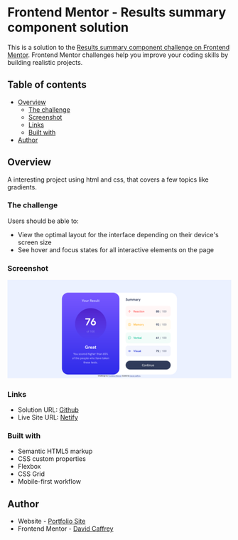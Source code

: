 # Frontend Mentor - Results summary component solution

This is a solution to the [Results summary component challenge on Frontend Mentor](https://www.frontendmentor.io/challenges/results-summary-component-CE_K6s0maV). Frontend Mentor challenges help you improve your coding skills by building realistic projects. 

## Table of contents

- [Overview](#overview)
  - [The challenge](#the-challenge)
  - [Screenshot](#screenshot)
  - [Links](#links)
  - [Built with](#built-with)
- [Author](#author)




## Overview
A interesting project using html and css, that covers a few topics like gradients. 

### The challenge

Users should be able to:

- View the optimal layout for the interface depending on their device's screen size
- See hover and focus states for all interactive elements on the page

### Screenshot

![](./assets/images/screenshots/desktop-view.png)



### Links

- Solution URL: [Github](https://github.com/DavidCaffrey/results-summary-component)
- Live Site URL: [Netify](https://results-summary-component-dc.netlify.app/)



### Built with

- Semantic HTML5 markup
- CSS custom properties
- Flexbox
- CSS Grid
- Mobile-first workflow

## Author

- Website - [Portfolio Site](https://www.caffreymedia.com)
- Frontend Mentor - [David Caffrey](https://www.frontendmentor.io/profile/yourusername)



